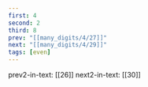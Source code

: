 ```yaml
---
first: 4
second: 2
third: 8
prev: "[[many_digits/4/27]]"
next: "[[many_digits/4/29]]"
tags: [even]
---
```

prev2-in-text: [[26]]
next2-in-text: [[30]]
